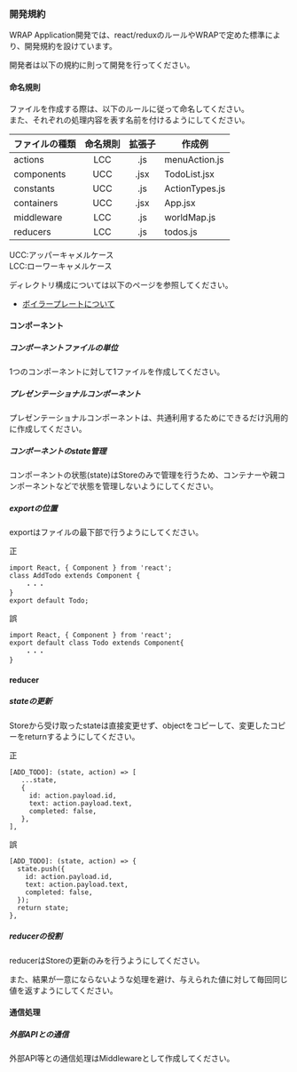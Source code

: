 ### 開発規約
WRAP Application開発では、react/reduxのルールやWRAPで定めた標準により、開発規約を設けています。

開発者は以下の規約に則って開発を行ってください。

#### 命名規則
ファイルを作成する際は、以下のルールに従って命名してください。   
また、それぞれの処理内容を表す名前を付けるようにしてください。

|ファイルの種類|命名規則|拡張子|作成例        |
|-------------|:-------:|:-----:|--------------|
|actions      |LCC    |.js  |menuAction.js |
|components   |UCC    |.jsx |TodoList.jsx  |
|constants    |UCC    |.js  |ActionTypes.js|   
|containers   |UCC    |.jsx |App.jsx       |
|middleware   |LCC    |.js  |worldMap.js   |
|reducers     |LCC    |.js  |todos.js      |       

UCC:アッパーキャメルケース   
LCC:ローワーキャメルケース

ディレクトリ構成については以下のページを参照してください。
* [ボイラープレートについて](../devenv/about_boilerplate.md)

#### コンポーネント

##### コンポーネントファイルの単位

1つのコンポーネントに対して1ファイルを作成してください。

##### プレゼンテーショナルコンポーネント

プレゼンテーショナルコンポーネントは、共通利用するためにできるだけ汎用的に作成してください。

##### コンポーネントのstate管理

コンポーネントの状態(state)はStoreのみで管理を行うため、コンテナーや親コンポーネントなどで状態を管理しないようにしてください。

##### exportの位置

exportはファイルの最下部で行うようにしてください。

正
```
import React, { Component } from 'react';
class AddTodo extends Component {
    ・・・    
}
export default Todo;
```

誤
```
import React, { Component } from 'react';
export default class Todo extends Component{
    ・・・
}
```

#### reducer

##### stateの更新
Storeから受け取ったstateは直接変更せず、objectをコピーして、変更したコピーをreturnするようにしてください。  

正
```
[ADD_TODO]: (state, action) => [
   ...state,
   {
     id: action.payload.id,
     text: action.payload.text,
     completed: false,
   },
],
```

誤
```
[ADD_TODO]: (state, action) => {
  state.push({
    id: action.payload.id,
    text: action.payload.text,
    completed: false,
  });
  return state;
},
```

##### reducerの役割

reducerはStoreの更新のみを行うようにしてください。

また、結果が一意にならないような処理を避け、与えられた値に対して毎回同じ値を返すようにしてください。


#### 通信処理

##### 外部APIとの通信
外部API等との通信処理はMiddlewareとして作成してください。